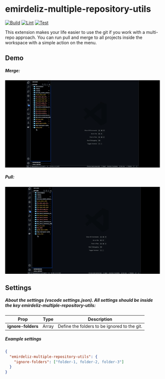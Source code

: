 # emirdeliz-multiple-repository-utils

[![Build](https://github.com/emirdeliz/emirdeliz-multiple-repository-utils/actions/workflows/build.yml/badge.svg)](https://github.com/emirdeliz/emirdeliz-multiple-repository-utils/actions/workflows/build.yml)
[![Lint](https://github.com/emirdeliz/emirdeliz-multiple-repository-utils/actions/workflows/lint.yml/badge.svg)](https://github.com/emirdeliz/emirdeliz-multiple-repository-utils/actions/workflows/lint.yml)
[![Test](https://github.com/emirdeliz/emirdeliz-multiple-repository-utils/actions/workflows/test.yml/badge.svg)](https://github.com/emirdeliz/emirdeliz-multiple-repository-utils/actions/workflows/test.yml)

This extension makes your life easier to use the git if you work with a multi-repo approach. You can run pull and merge to all projects inside the workspace with a simple action on the menu.

## Demo
##### Merge:
<img src="https://raw.githubusercontent.com/emirdeliz/emirdeliz-multiple-repository-utils/master/docs/demo-merge.gif" width="700" height="auto" alt="Emirdeliz Multiple Repository Utils - example"/>

##### Pull:
<img src="https://raw.githubusercontent.com/emirdeliz/emirdeliz-multiple-repository-utils/master/docs/demo-pull.gif" width="700" height="auto" alt="Emirdeliz Multiple Repository Utils - example"/>

## Settings

##### About the settings _(vscode settings.json)_. All settings should be inside the key _emirdeliz-multiple-repository-utils_:

| **Prop**  | **Type** | **Description** |
|-----------|----------|---------------------------------------------------------------------|
| **ignore-folders** | Array<string> | Define the folders to be ignored to the git. |

##### Example settings
  
```json
{
  "emirdeliz-multiple-repository-utils": {
    "ignore-folders": ["folder-1, folder-2, folder-3"]
  }
}  
```
